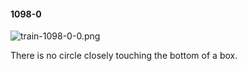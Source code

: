 #### 1098-0
![train-1098-0-0.png](https://github.com/lil-lab/nlvr/raw/master/nlvr/train/images/54/train-1098-0-0.png "train-1098-0-0.png")

There is no circle closely touching the bottom of a box.